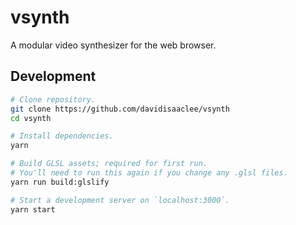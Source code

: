 # vsynth

A modular video synthesizer for the web browser.

## Development

```bash
# Clone repository.
git clone https://github.com/davidisaaclee/vsynth
cd vsynth

# Install dependencies.
yarn

# Build GLSL assets; required for first run.
# You'll need to run this again if you change any .glsl files.
yarn run build:glslify

# Start a development server on `localhost:3000`.
yarn start
```

